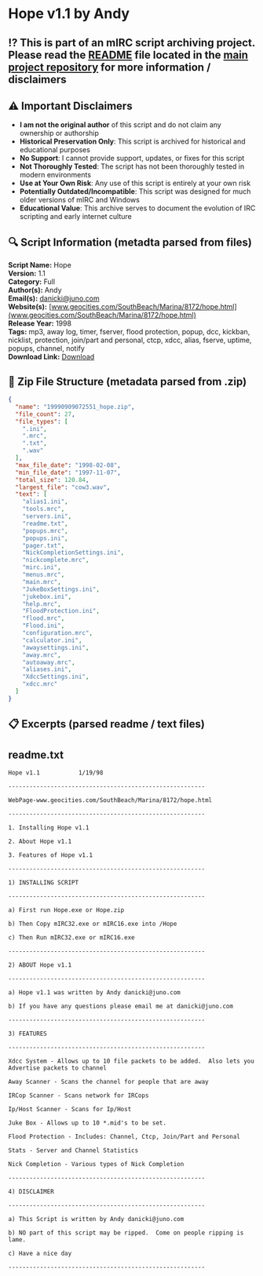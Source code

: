 # Hope v1.1 by Andy

## ⁉️ This is part of an mIRC script archiving project. Please read the [README](https://github.com/sorzkode/mirc_scripts_archive/blob/main/README.md) file located in the [main project repository](https://github.com/sorzkode/mirc_scripts_archive) for more information / disclaimers  

## ⚠️ Important Disclaimers

- **I am not the original author** of this script and do not claim any ownership or authorship
- **Historical Preservation Only**: This script is archived for historical and educational purposes
- **No Support**: I cannot provide support, updates, or fixes for this script
- **Not Thoroughly Tested**: The script has not been thoroughly tested in modern environments
- **Use at Your Own Risk**: Any use of this script is entirely at your own risk
- **Potentially Outdated/Incompatible**: This script was designed for much older versions of mIRC and Windows
- **Educational Value**: This archive serves to document the evolution of IRC scripting and early internet culture

## 🔍 Script Information (metadta parsed from files)

**Script Name:** Hope  
**Version:** 1.1  
**Category:** Full  
**Author(s):** Andy  
**Email(s):** <danicki@juno.com>  
**Website(s):** [www.geocities.com/SouthBeach/Marina/8172/hope.html](www.geocities.com/SouthBeach/Marina/8172/hope.html)  
**Release Year:** 1998  
**Tags:** mp3, away log, timer, fserver, flood protection, popup, dcc, kickban, nicklist, protection, join/part and personal, ctcp, xdcc, alias, fserve, uptime, popups, channel, notify  
**Download Link:** [Download](https://github.com/sorzkode/mirc_scripts_archive/raw/main/hawkee.com/19990909072551_hope/19990909072551_hope.zip)  

## 📂 Zip File Structure (metadata parsed from .zip)

```json
{
  "name": "19990909072551_hope.zip",
  "file_count": 27,
  "file_types": [
    ".ini",
    ".mrc",
    ".txt",
    ".wav"
  ],
  "max_file_date": "1998-02-08",
  "min_file_date": "1997-11-07",
  "total_size": 120.84,
  "largest_file": "cow3.wav",
  "text": [
    "alias1.ini",
    "tools.mrc",
    "servers.ini",
    "readme.txt",
    "popups.mrc",
    "popups.ini",
    "pager.txt",
    "NickCompletionSettings.ini",
    "nickcomplete.mrc",
    "mirc.ini",
    "menus.mrc",
    "main.mrc",
    "JukeBoxSettings.ini",
    "jukebox.ini",
    "help.mrc",
    "FloodProtection.ini",
    "flood.mrc",
    "Flood.ini",
    "configuration.mrc",
    "calculator.ini",
    "awaysettings.ini",
    "away.mrc",
    "autoaway.mrc",
    "aliases.ini",
    "XdccSettings.ini",
    "xdcc.mrc"
  ]
}
```

## 📋 Excerpts (parsed readme / text files)

## readme.txt

```text
Hope v1.1			1/19/98
--------------------------------------------------------
WebPage-www.geocities.com/SouthBeach/Marina/8172/hope.html
--------------------------------------------------------
1. Installing Hope v1.1
2. About Hope v1.1
3. Features of Hope v1.1
--------------------------------------------------------
1) INSTALLING SCRIPT
--------------------------------------------------------
a) First run Hope.exe or Hope.zip
b) Then Copy mIRC32.exe or mIRC16.exe into /Hope
c) Then Run mIRC32.exe or mIRC16.exe
--------------------------------------------------------
2) ABOUT Hope v1.1
--------------------------------------------------------
a) Hope v1.1 was written by Andy danicki@juno.com
b) If you have any questions please email me at danicki@juno.com
--------------------------------------------------------
3) FEATURES 
--------------------------------------------------------
Xdcc System - Allows up to 10 file packets to be added.  Also lets you Advertise packets to channel
Away Scanner - Scans the channel for people that are away
IRCop Scanner - Scans network for IRCops
Ip/Host Scanner - Scans for Ip/Host
Juke Box - Allows up to 10 *.mid's to be set. 
Flood Protection - Includes: Channel, Ctcp, Join/Part and Personal
Stats - Server and Channel Statistics
Nick Completion - Various types of Nick Completion
--------------------------------------------------------
4) DISCLAIMER
--------------------------------------------------------
a) This Script is written by Andy danicki@juno.com
b) NO part of this script may be ripped.  Come on people ripping is lame.
c) Have a nice day
--------------------------------------------------------
```
